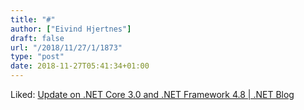 ```yaml
---
title: "#"
author: ["Eivind Hjertnes"]
draft: false
url: "/2018/11/27/1/1873"
type: "post"
date: 2018-11-27T05:41:34+01:00
---
```


Liked:
[Update
on .NET Core 3.0 and .NET Framework 4.8 | .NET Blog](https://blogs.msdn.microsoft.com/dotnet/2018/10/04/update-on-net-core-3-0-and-net-framework-4-8/)
